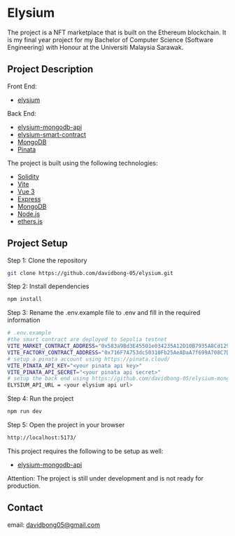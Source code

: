 # Elysium

The project is a NFT marketplace that is built on the Ethereum blockchain. It is my final year project for my Bachelor of Computer Science (Software Engineering) with Honour at the Universiti Malaysia Sarawak.

## Project Description

Front End:

- [elysium](https://github.com/davidbong-05/elysium.git)

Back End:

- [elysium-mongodb-api](https://github.com/davidbong-05/elysium-mongodb-api.git)
- [elysium-smart-contract](https://github.com/davidbong-05/elysium-smart-contract.git)
- [MongoDB](https://www.mongodb.com/)
- [Pinata](https://pinata.cloud/)

The project is built using the following technologies:

- [Solidity](https://docs.soliditylang.org/en/v0.8.4/)
- [Vite](https://vitejs.dev/)
- [Vue 3](https://v3.vuejs.org/)
- [Express](https://expressjs.com/)
- [MongoDB](https://www.mongodb.com/)
- [Node.js](https://nodejs.org/en/)
- [ethers.js](https://docs.ethers.io/v6/)

## Project Setup

Step 1: Clone the repository

```bash
git clone https://github.com/davidbong-05/elysium.git
```

Step 2: Install dependencies

```bash
npm install
```

Step 3: Rename the .env.example file to .env and fill in the required information

```bash
# .env.example
#the smart contract are deployed to Sepolia testnet
VITE_MARKET_CONTRACT_ADDRESS="0x583a9Bd3E45501e034235A12D10B7935A8Cd129E"
VITE_FACTORY_CONTRACT_ADDRESS="0x716F7A753dc50310Fb25AeADaA7f699A708C7Db0"
# setup a pinata account using https://pinata.cloud/
VITE_PINATA_API_KEY="<your pinata api key>"
VITE_PINATA_API_SECRET="<your pinata api secret>"
# setup the back end using https://github.com/davidbong-05/elysium-mongodb-api.git
ELYSIUM_API_URL = <your elysium api url>
```

Step 4: Run the project

```bash
npm run dev
```

Step 5: Open the project in your browser

```bash
http://localhost:5173/
```

This project requires the following to be setup as well:

- [elysium-mongodb-api](https://github.com/davidbong-05/elysium-mongodb-api.git)

Attention: The project is still under development and is not ready for production.

## Contact

email: davidbong05@gmail.com

